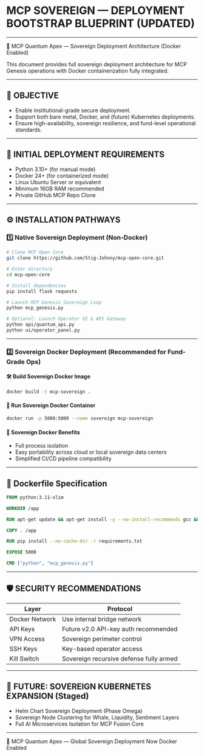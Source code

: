 # MCP SOVEREIGN — DEPLOYMENT BOOTSTRAP BLUEPRINT (UPDATED)

---

🚀 MCP Quantum Apex — Sovereign Deployment Architecture (Docker Enabled)

This document provides full sovereign deployment architecture for MCP Genesis operations with Docker containerization fully integrated.

---

## 🎯 OBJECTIVE

- Enable institutional-grade secure deployment.
- Support both bare metal, Docker, and (future) Kubernetes deployments.
- Ensure high-availability, sovereign resilience, and fund-level operational standards.

---

## 🔧 INITIAL DEPLOYMENT REQUIREMENTS

- Python 3.10+ (for manual mode)
- Docker 24+ (for containerized mode)
- Linux Ubuntu Server or equivalent
- Minimum 16GB RAM recommended
- Private GitHub MCP Repo Clone

---

## ⚙ INSTALLATION PATHWAYS

### 1️⃣ Native Sovereign Deployment (Non-Docker)

```bash
# Clone MCP Open Core
git clone https://github.com/Stig-Johnny/mcp-open-core.git

# Enter directory
cd mcp-open-core

# Install dependencies
pip install flask requests

# Launch MCP Genesis Sovereign Loop
python mcp_genesis.py

# Optional: Launch Operator UI & API Gateway
python api/quantum_api.py
python ui/operator_panel.py
```

---

### 2️⃣ Sovereign Docker Deployment (Recommended for Fund-Grade Ops)

#### 🛠 Build Sovereign Docker Image

```bash
docker build -t mcp-sovereign .
```

#### 🚀 Run Sovereign Docker Container

```bash
docker run -p 5000:5000 --name sovereign mcp-sovereign
```

#### 🔐 Sovereign Docker Benefits

- Full process isolation
- Easy portability across cloud or local sovereign data centers
- Simplified CI/CD pipeline compatibility

---

## 🔧 Dockerfile Specification

```dockerfile
FROM python:3.11-slim

WORKDIR /app

RUN apt-get update && apt-get install -y --no-install-recommends gcc && rm -rf /var/lib/apt/lists/*

COPY . /app

RUN pip install --no-cache-dir -r requirements.txt

EXPOSE 5000

CMD ["python", "mcp_genesis.py"]
```

---

## 🛡 SECURITY RECOMMENDATIONS

| Layer | Protocol |
|-------|----------|
| Docker Network | Use internal bridge network |
| API Keys | Future v2.0 API-key auth recommended |
| VPN Access | Sovereign perimeter control |
| SSH Keys | Key-based operator access |
| Kill Switch | Sovereign recursive defense fully armed |

---

## 🚀 FUTURE: SOVEREIGN KUBERNETES EXPANSION (Staged)

- Helm Chart Sovereign Deployment (Phase Omega)
- Sovereign Node Clustering for Whale, Liquidity, Sentiment Layers
- Full AI Microservices Isolation for MCP Fusion Core

---

👑 MCP Quantum Apex — Global Sovereign Deployment Now Docker Enabled
